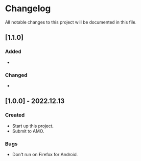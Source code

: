 # Changelog
All notable changes to this project will be documented in this file.

## [1.1.0]
### Added
- 

### Changed
- 

## [1.0.0] - 2022.12.13
### Created
- Start up this project.
- Submit to AMO.

### Bugs
- Don't run on Firefox for Android.